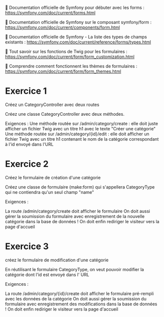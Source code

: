 📖 Documentation officielle de Symfony pour débuter avec les forms : https://symfony.com/doc/current/forms.html

📖 Documentation officielle de Symfony sur le composant symfony/form : https://symfony.com/doc/current/components/form.html

📖 Documentation officielle de Symfony - La liste des types de champs existants : https://symfony.com/doc/current/reference/forms/types.html

📖 Tout savoir sur les fonctions de Twig pour les formulaires : https://symfony.com/doc/current/form/form_customization.html

📖 Comprendre comment fonctionnent les thèmes de formulaires : https://symfony.com/doc/current/form/form_themes.html



# Exercice 1

Créez un CategoryController avec deux routes 

Créez une classe CategoryController avec deux méthodes.

Exigences :
Une méthode routée sur /admin/category/create : elle doit juste afficher un fichier Twig avec un titre h1 avec le texte "Créer une catégorie"
Une méthode routée sur /admin/category/{id}/edit : elle doit afficher un fichier Twig avec un titre h1 contenant le nom de la catégorie correspondant à l'id envoyé dans l'URL

# Exercice 2

Créez le formulaire de création d'une catégorie

Créez une classe de formulaire (make:form) qui s'appellera CategoryType qui ne contiendra qu'un seul champ "name"

Exigences :

La route /admin/category/create doit afficher le formulaire
On doit aussi gérer la soumission du formulaire avec enregistrement de la nouvelle catégorie dans la base de données !
On doit enfin rediriger le visiteur vers la page d'accueil

# Exercice 3

créez le formulaire de modification d'une catégorie

En réutilisant le formulaire CategoryType, on veut pouvoir modifier la catégorie dont l'id est envoyé dans l' URL

Exigences :

La route /admin/category/{id}/create doit afficher le formulaire pré-rempli avec les données de la catégorie
On doit aussi gérer la soumission du formulaire avec enregistrement des modifications dans la base de données !
On doit enfin rediriger le visiteur vers la page d'accueil
